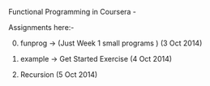 Functional Programming in Coursera -

Assignments here:-

0. funprog -> (Just Week 1 small programs ) (3 Oct 2014)

1. example -> Get Started Exercise (4 Oct 2014)

2. Recursion (5 Oct 2014)
